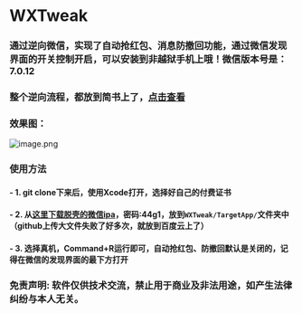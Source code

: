 # WXTweak

### 通过逆向微信，实现了自动抢红包、消息防撤回功能，通过微信发现界面的开关控制开启，可以安装到非越狱手机上哦！微信版本号是：7.0.12

### 整个逆向流程，都放到简书上了，[点击查看](https://www.jianshu.com/p/977b4452446b)

### 效果图：

![image.png](https://upload-images.jianshu.io/upload_images/1674389-790a42839553b322.png?imageMogr2/auto-orient/strip%7CimageView2/2/w/1240)


### 使用方法

  #### - 1. git clone下来后，使用Xcode打开，选择好自己的付费证书

  #### - 2. 从[这里下载脱壳的微信ipa](https://pan.baidu.com/s/1yGTt7TTwra5unjvfhQsZ-w)，密码:44g1，放到```WXTweak/TargetApp/```文件夹中 （github上传大文件失败了好多次，就放到百度云上了）

  #### - 3. 选择真机，Command+R运行即可，自动抢红包、防撤回默认是关闭的，记得在微信的发现界面的最下方打开

### 免责声明: 软件仅供技术交流，禁止用于商业及非法用途，如产生法律纠纷与本人无关。
